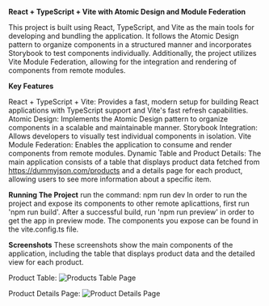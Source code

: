 **React + TypeScript + Vite with Atomic Design and Module Federation**

This project is built using React, TypeScript, and Vite as the main tools for developing and bundling the application. It follows the Atomic Design pattern to organize components in a structured manner and incorporates Storybook to test components individually. Additionally, the project utilizes Vite Module Federation, allowing for the integration and rendering of components from remote modules.

**Key Features**

React + TypeScript + Vite: Provides a fast, modern setup for building React applications with TypeScript support and Vite's fast refresh capabilities.
Atomic Design: Implements the Atomic Design pattern to organize components in a scalable and maintainable manner.
Storybook Integration: Allows developers to visually test individual components in isolation.
Vite Module Federation: Enables the application to consume and render components from remote modules.
Dynamic Table and Product Details: The main application consists of a table that displays product data fetched from https://dummyjson.com/products and a details page for each product, allowing users to see more information about a specific item.

**Running The Project**
run the command: npm run dev
In order to run the project and expose its components to other remote aplicattions, first run 'npm run build'. After a successful build, run 'npm run preview' in order to get the app in preview mode. The components you expose can be found in the vite.config.ts file.

**Screenshots**
These screenshots show the main components of the application, including the table that displays product data and the detailed view for each product.

Product Table:
![Products Table Page](../products-app/src/assets/Product-Table.png "optional title")

Product Details Page:
![Product Details Page](../products-app/src/assets/Product-Details.png "optional title")

